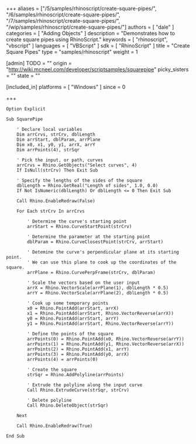 +++
aliases = ["/5/samples/rhinoscript/create-square-pipes/", "/6/samples/rhinoscript/create-square-pipes/", "/7/samples/rhinoscript/create-square-pipes/", "/wip/samples/rhinoscript/create-square-pipes/"]
authors = [ "dale" ]
categories = [ "Adding Objects" ]
description = "Demonstrates how to create square pipes using RhinoScript."
keywords = [ "rhinoscript", "vbscript" ]
languages = [ "VBScript" ]
sdk = [ "RhinoScript" ]
title = "Create Square Pipes"
type = "samples/rhinoscript"
weight = 1

[admin]
TODO = ""
origin = "http://wiki.mcneel.com/developer/scriptsamples/squarepipe"
picky_sisters = ""
state = ""

[included_in]
platforms = [ "Windows" ]
since = 0

+++

```vbnet
Option Explicit

Sub SquarePipe

	' Declare local variables
	Dim arrCrvs, strCrv, dblLength
	Dim arrStart, dblParam, arrPlane
	Dim x0, x1, y0, y1, arrX, arrY
	Dim arrPoints(4), strSqr

	' Pick the input, or path, curves
	arrCrvs = Rhino.GetObjects("Select curves", 4)
	If IsNull(strCrv) Then Exit Sub

	' Specify the lengths of the sides of the square    
	dblLength = Rhino.GetReal("Length of sides", 1.0, 0.0)
	If Not IsNumeric(dblLength) Or dblLength <= 0 Then Exit Sub

	Call Rhino.EnableRedraw(False)

	For Each strCrv In arrCrvs

		' Determine the curve's starting point    
		arrStart = Rhino.CurveStartPoint(strCrv)

		' Determine the parameter at the starting point  
		dblParam = Rhino.CurveClosestPoint(strCrv, arrStart)

		' Detemine the curve's perpendicular plane at its starting point.
		' We can use this plane to cook up the coordinates of the square.
		arrPlane = Rhino.CurvePerpFrame(strCrv, dblParam)

		' Scale the vectors based on the user input
		arrX = Rhino.VectorScale(arrPlane(1), dblLength * 0.5)
		arrY = Rhino.VectorScale(arrPlane(2), dblLength * 0.5)

		' Cook up some temporary points
		x0 = Rhino.PointAdd(arrStart, arrX)
		x1 = Rhino.PointAdd(arrStart, Rhino.VectorReverse(arrX))
		y0 = Rhino.PointAdd(arrStart, arrY)
		y1 = Rhino.PointAdd(arrStart, Rhino.VectorReverse(arrY))

		' Define the points of the square  
		arrPoints(0) = Rhino.PointAdd(x0, Rhino.VectorReverse(arrY))
		arrPoints(1) = Rhino.PointAdd(y1, Rhino.VectorReverse(arrX))
		arrPoints(2) = Rhino.PointAdd(x1, arrY)
		arrPoints(3) = Rhino.PointAdd(y0, arrX)
		arrPoints(4) = arrPoints(0)

		' Create the square
		strSqr = Rhino.AddPolyline(arrPoints)

		' Extrude the polyline along the input curve
		Call Rhino.ExtrudeCurve(strSqr, strCrv)

		' Delete polyline
		Call Rhino.DeleteObject(strSqr)

	Next

	Call Rhino.EnableRedraw(True)

End Sub
```
